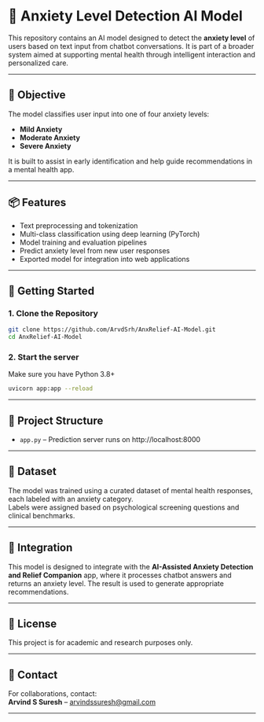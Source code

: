 
# 🧠 Anxiety Level Detection AI Model

This repository contains an AI model designed to detect the **anxiety level** of users based on text input from chatbot conversations. It is part of a broader system aimed at supporting mental health through intelligent interaction and personalized care.

---

## 🎯 Objective

The model classifies user input into one of four anxiety levels:

- **Mild Anxiety**
- **Moderate Anxiety**
- **Severe Anxiety**

It is built to assist in early identification and help guide recommendations in a mental health app.

---

## 📦 Features

- Text preprocessing and tokenization  
- Multi-class classification using deep learning (PyTorch)  
- Model training and evaluation pipelines  
- Predict anxiety level from new user responses  
- Exported model for integration into web applications  

---

## 🚀 Getting Started

### 1. Clone the Repository

```sh
git clone https://github.com/ArvdSrh/AnxRelief-AI-Model.git
cd AnxRelief-AI-Model
```

### 2. Start the server

Make sure you have Python 3.8+

```sh
uvicorn app:app --reload
```

---

## 📁 Project Structure

- `app.py` – Prediction server runs on http://localhost:8000

---

## 🧪 Dataset

The model was trained using a curated dataset of mental health responses, each labeled with an anxiety category.  
Labels were assigned based on psychological screening questions and clinical benchmarks.

---

## 🔗 Integration

This model is designed to integrate with the **AI-Assisted Anxiety Detection and Relief Companion** app, where it processes chatbot answers and returns an anxiety level. The result is used to generate appropriate recommendations.

---

## 📜 License

This project is for academic and research purposes only.

---

## 🤝 Contact

For collaborations, contact:  
**Arvind S Suresh** – arvindssuresh@gmail.com

---
